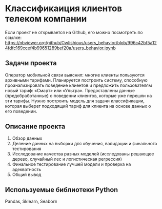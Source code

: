 # Классификаиция клиентов телеком компании
Если проект не открывается на Github, его можно посмотреть по ссылке: https://nbviewer.org/github/Owlishious/users_behavior/blob/996c42bf5a124fdfc169ccef4b99651289bef20a/users_behavior.ipynb

## Задачи проекта
Оператор мобильной связи выяснил: многие клиенты пользуются архивными тарифами. Планируется построить систему, способную проанализировать поведение клиентов и предложить пользователям новый тариф: «Смарт» или «Ультра». Предоставлены данные (предобработанные) о поведении клиентов, которые уже перешли на эти тарифы. Нужно построить модель для задачи классификации, которая выберет подходящий тариф для клиента на основе данных о его поведении.

## Описание проекта
1. Обзор данных
2. Деление данных на выборки для обучения, валидации и финального тестирования
3. Исследование качества разных моделей (исследованы решающее дерево, случайный лес и логистическая регрессия)
4. Финальное тестирование лучшей модели и проверка на адекватность
5. Общий вывод

## Используемые библиотеки Python
Pandas, Sklearn, Seaborn
